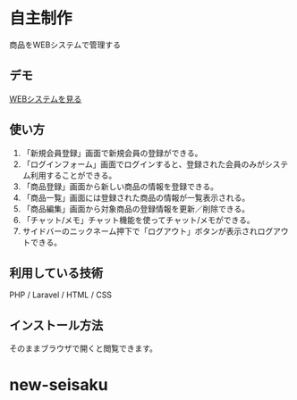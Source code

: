 # 自主制作

商品をWEBシステムで管理する


## デモ

[WEBシステムを見る](https://laravel-chat.herokuapp.com/)



## 使い方

1. 「新規会員登録」画面で新規会員の登録ができる。
2. 「ログインフォーム」画面でログインすると、登録された会員のみがシステム利用することができる。
3. 「商品登録」画面から新しい商品の情報を登録できる。
4. 「商品一覧」画面には登録された商品の情報が一覧表示される。
5. 「商品編集」画面から対象商品の登録情報を更新／削除できる。
6. 「チャット/メモ」チャット機能を使ってチャット/メモができる。
7.  サイドバーのニックネーム押下で「ログアウト」ボタンが表示されログアウトできる。


## 利用している技術

 PHP / Laravel / HTML / CSS


## インストール方法

そのままブラウザで開くと閲覧できます。

# new-seisaku
